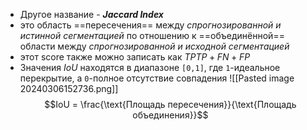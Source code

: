 - Другое название - ***Jaccard Index***
- это область ==пересечения== между *спрогнозированной и истинной сегментацией* по отношению к ==объединённой== области между *спрогнозированной и исходной  сегментацией*
- этот score также можно записать как $TPTP+FN+FP$
- Значения $IoU$ находятся в диапазоне `[0,1]`, где `1`-идеальное перекрытие, а `0`-полное отсутствие совпадения
![[Pasted image 20240306152736.png]]
$$IoU = \frac{\text{Площадь пересечения}}{\text{Площадь объединения}}$$